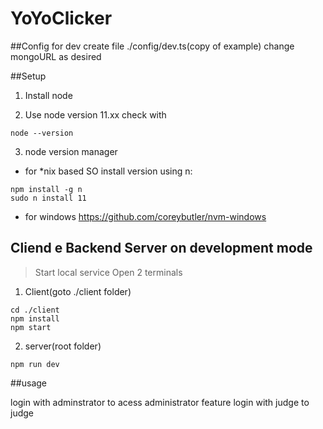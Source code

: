 # YoYoClicker


##Config for dev
create file ./config/dev.ts(copy of example)
change mongoURL as desired

##Setup
1. Install node

2. Use node version 11.xx
check with
```
node --version
```

3. node version manager
- for *nix based SO install version using n: 
```
npm install -g n
sudo n install 11
````

- for windows
https://github.com/coreybutler/nvm-windows


## Cliend e Backend Server on development mode
> Start local service
Open 2 terminals
1. Client(goto ./client folder)
```
cd ./client
npm install
npm start
````


2. server(root folder)
```
npm run dev
```

##usage

login with adminstrator to acess administrator feature
login with judge to judge
